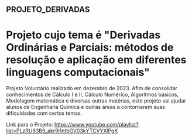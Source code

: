 ## PROJETO_DERIVADAS

# Projeto cujo tema é "Derivadas Ordinárias e Parciais: métodos de resolução e aplicação em diferentes linguagens computacionais"

Projeto Voluntário realizado em dezembro de 2023. Afim de consolidar conhecimentos de Cálculo I e II, Cálculo Numérico, Algoritmos básicos, Modelagem matemática e diversas outras matérias, este projeto vai ajudar alunos de Engenharia Química e outras áreas a contornarem suas dificuldades com certos temas.

Link para o Projeto: https://www.youtube.com/playlist?list=PLzRU63B9_akr9i1ntbGV03kYTCVYXlPgK
